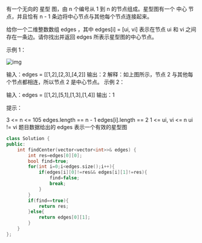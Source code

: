 有一个无向的 星型 图，由 n 个编号从 1 到 n 的节点组成。星型图有一个 中心 节点，并且恰有 n - 1 条边将中心节点与其他每个节点连接起来。

给你一个二维整数数组 edges ，其中 edges[i] = [ui, vi] 表示在节点 ui 和 vi 之间存在一条边。请你找出并返回 edges 所表示星型图的中心节点。

 

示例 1：

![img](https://assets.leetcode-cn.com/aliyun-lc-upload/uploads/2021/03/14/star_graph.png)


输入：edges = [[1,2],[2,3],[4,2]]
输出：2
解释：如上图所示，节点 2 与其他每个节点都相连，所以节点 2 是中心节点。
示例 2：

输入：edges = [[1,2],[5,1],[1,3],[1,4]]
输出：1


提示：

3 <= n <= 105
edges.length == n - 1
edges[i].length == 2
1 <= ui, vi <= n
ui != vi
题目数据给出的 edges 表示一个有效的星型图

```cpp
class Solution {
public:
    int findCenter(vector<vector<int>>& edges) {
        int res=edges[0][0];
        bool find=true;
        for(int i=0;i<edges.size();i++){
            if(edges[i][0]!=res&& edges[i][1]!=res){
                find=false;
                break;
            }
        }
        if(find==true){
            return res;
        }else{
            return edges[0][1];
        }
    }
};
```

